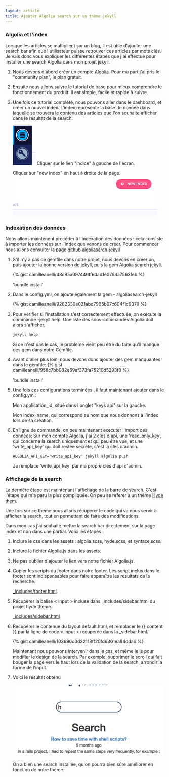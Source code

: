 ```yaml
---
layout: article
title: Ajouter Algolia search sur un thème jekyll
---
```


### Algolia et l'index ###

Lorsque les articles se multiplient sur un blog, il est utile d'ajouter une search bar afin que l'utilisateur puisse retrouver ces articles par mots clés. 
Je vais donc vous expliquer les différentes étapes que j'ai effectué pour installer une search Algolia dans mon projet jekyll.

1. Nous devons d'abord créer un compte [Algolia](https://www.algolia.com). Pour ma part j'ai pris le "community plan", le plan gratuit.

2. Ensuite nous allons suivre le tutorial de base pour mieux comprendre le fonctionnement du produit. Il est simple, facile et rapide à suivre.

3. Une fois ce tutorial complété, nous pouvons aller dans le dashboard, et créer un nouvel index. 
	L'index représente la base de donnée dans laquelle se trouvera le contenu des articles que l'on souhaite afficher dans le résultat de la search:

	![index](/images/blogAlgoliaSite.png)
	Cliquer sur le lien "indice" à gauche de l'écran.

	Cliquer sur "new index" en haut à droite de la page.
	![index](/images/indexAlg.png)

### Indexation des données ###

Nous allons maintenent procéder à l'indexation des données : cela consiste à importer les données sur l'index que venons de créer.
Pour commencer nous allons consulter la page [github algoliasarch-jekyll](https://github.com/algolia/algoliasearch-jekyll)

1. S'il n'y a pas de gemfile dans notre projet, nous devons en créer un, puis ajouter la bonne version de jekyll, puis la gem Algolia search jekyll.

	{% gist camilleanelli/48c95a097446ff6dad1e0763a7563feb %}


	'bundle install'
	

2. Dans le config.yml, on ajoute également la gem - algoliasearch-jekyll

	{% gist camilleanelli/9282330e021abd7905b97c604f1c9379 %}

3. Pour vérifier si l'installation s'est correctement effectuée, on exécute la commande -jekyll help. Une liste des sous-commandes Algolia doit alors s'afficher.

	```
	jekyll help
	```

	Si ce n'est pas le cas, le problème vient peu être du faite qu'il manque des gem dans notre Gemfile.

4. Avant d'aller plus loin, nous devons donc ajouter des gem manquantes dans le gemfile:
	{% gist camilleanelli/958c7bb082e69af373fa75210d5293f0 %} 

	'bundle install'

5. Une fois ces configurations terminées , il faut maintenant ajouter dans le config.yml:

	Mon application_id, situé dans l'onglet "keys api" sur la gauche.

	Mon index_name, qui correspond au nom que nous donnons à l'index lors de sa création.

6. En ligne de commande, on peu maintenant executer l'import des données: 
	Sur mon compte Algolia, j'ai 2 clès d'api, une 'read_only_key', qui concerne la search uniquement et qui peu être vue, et une 'write_api_key' qui doit restée secrète, c'est la clès d'admin.

	```
	ALGOLIA_API_KEY='write_api_key' jekyll algolia push
	```

	Je remplace 'write_api_key' par ma propre clès d'api d'admin.

### Affichage de la search ###

La dernière étape est maintenant l'affichage de la barre de search.
C'est l'étape qui m'a paru la plus compliquée.
On peu se referer à un thème [Hyde them](https://github.com/algolia/algoliasearch-jekyll-hyde).

Une fois sur ce theme nous allons récupérer le code qui va nous servir à afficher la search, tout en permettant de faire des modifications.

Dans mon cas j'ai souhaité mettre la search bar directement sur la page index et non dans une partial. Voici les étapes :

1. Inclure le css dans les assets : algolia.scss, hyde.scss, et syntaxe.scss. 

2. Inclure le fichier Algolia.js dans les assets.

4. Ne pas oublier d'ajouter le lien vers notre fichier Algolia.js.

3. Copier les scripts du footer dans notre footer. Les script inclus dans le footer sont indispensables pour faire apparaître les resultats de la recherche.

	[_includes/footer.html](https://github.com/algolia/algoliasearch-jekyll-hyde/blob/master/_includes/footer.html).

4. Récupèrer la balise < input > incluse dans _includes/sidebar.html du projet hyde theme.

	[_includes/sidebar.html](https://github.com/algolia/algoliasearch-jekyll-hyde/blob/master/_includes/sidebar.html)

5. Recupérer le contenue du layout default.html, et remplacer le {{ content }} par la ligne de code < input > recupérée dans la _sidebar.html.

	{% gist camilleanelli/103696d3d32118ff20fd6301ea84dda6 %}
	

	Maintenant nous pouvons intervenir dans le css, et même le js pour modifier le design de la search. Par exemple, supprimer le scroll qui fait bouger la page vers le haut lors de la validation de la search, arrondir la forme de l'input.

6. Voici le résultat obtenu 

	![result](/images/algoliaResultblog.png)

	On a bien une search installée, qu'on pourra bien sûre améliorer en fonction de notre thème.






